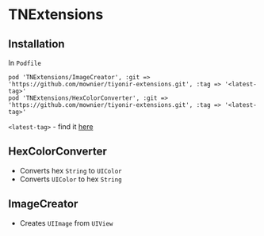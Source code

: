 # TNExtensions

## Installation
In `Podfile`
```
pod 'TNExtensions/ImageCreator', :git => 'https://github.com/mownier/tiyonir-extensions.git', :tag => '<latest-tag>'
pod 'TNExtensions/HexColorConverter', :git => 'https://github.com/mownier/tiyonir-extensions.git', :tag => '<latest-tag>'
```
`<latest-tag>` - find it [here](https://github.com/mownier/tiyonir-extensions/releases)

## HexColorConverter
- Converts hex `String` to `UIColor`
- Converts `UIColor` to hex `String`

## ImageCreator
- Creates `UIImage` from `UIView`
